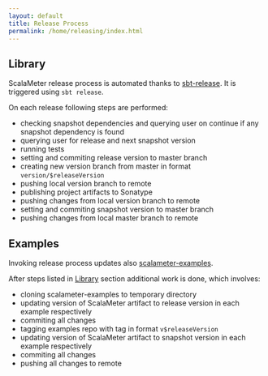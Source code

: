 ```yaml
---
layout: default
title: Release Process
permalink: /home/releasing/index.html
---
```




## Library

ScalaMeter release process is automated thanks to [sbt-release](https://github.com/sbt/sbt-release).
It is triggered using `sbt release`.

On each release following steps are performed:
- checking snapshot dependencies and querying user on continue if any snapshot dependency is found
- querying user for release and next snapshot version
- running tests
- setting and commiting release version to master branch
- creating new version branch from master in format `version/$releaseVersion`
- pushing local version branch to remote
- publishing project artifacts to Sonatype
- pushing changes from local version branch to remote
- setting and commiting snapshot version to master branch
- pushing changes from local master branch to remote


## Examples

Invoking release process updates also [scalameter-examples](https://github.com/scalameter/scalameter-examples).

After steps listed in [Library](##Library) section additional work is done, which involves:
- cloning scalameter-examples to temporary directory
- updating version of ScalaMeter artifact to release version in each example respectively
- commiting all changes
- tagging examples repo with tag in format `v$releaseVersion`
- updating version of ScalaMeter artifact to snapshot version in each example respectively
- commiting all changes
- pushing all changes to remote
